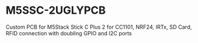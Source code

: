 # M5SSC-2UGLYPCB
Custom PCB for M5Stack Stick C Plus 2 for CC1101, NRF24, IRTx, SD Card, RFID connection with doubling GPIO and I2C ports
